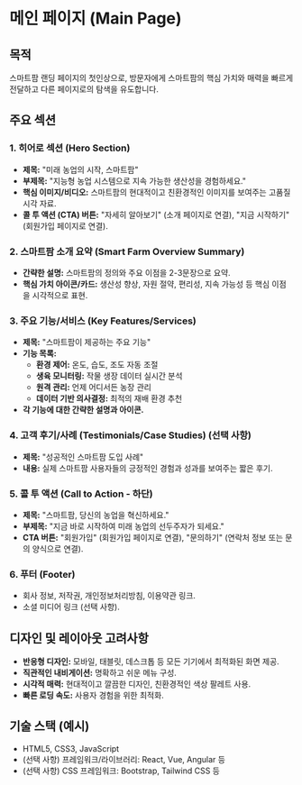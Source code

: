 # 메인 페이지 (Main Page)

## 목적
스마트팜 랜딩 페이지의 첫인상으로, 방문자에게 스마트팜의 핵심 가치와 매력을 빠르게 전달하고 다른 페이지로의 탐색을 유도합니다.

## 주요 섹션

### 1. 히어로 섹션 (Hero Section)
- **제목:** "미래 농업의 시작, 스마트팜"
- **부제목:** "지능형 농업 시스템으로 지속 가능한 생산성을 경험하세요."
- **핵심 이미지/비디오:** 스마트팜의 현대적이고 친환경적인 이미지를 보여주는 고품질 시각 자료.
- **콜 투 액션 (CTA) 버튼:** "자세히 알아보기" (소개 페이지로 연결), "지금 시작하기" (회원가입 페이지로 연결).

### 2. 스마트팜 소개 요약 (Smart Farm Overview Summary)
- **간략한 설명:** 스마트팜의 정의와 주요 이점을 2-3문장으로 요약.
- **핵심 가치 아이콘/카드:** 생산성 향상, 자원 절약, 편리성, 지속 가능성 등 핵심 이점을 시각적으로 표현.

### 3. 주요 기능/서비스 (Key Features/Services)
- **제목:** "스마트팜이 제공하는 주요 기능"
- **기능 목록:**
  - **환경 제어:** 온도, 습도, 조도 자동 조절
  - **생육 모니터링:** 작물 생장 데이터 실시간 분석
  - **원격 관리:** 언제 어디서든 농장 관리
  - **데이터 기반 의사결정:** 최적의 재배 환경 추천
- **각 기능에 대한 간략한 설명과 아이콘.**

### 4. 고객 후기/사례 (Testimonials/Case Studies) (선택 사항)
- **제목:** "성공적인 스마트팜 도입 사례"
- **내용:** 실제 스마트팜 사용자들의 긍정적인 경험과 성과를 보여주는 짧은 후기.

### 5. 콜 투 액션 (Call to Action - 하단)
- **제목:** "스마트팜, 당신의 농업을 혁신하세요."
- **부제목:** "지금 바로 시작하여 미래 농업의 선두주자가 되세요."
- **CTA 버튼:** "회원가입" (회원가입 페이지로 연결), "문의하기" (연락처 정보 또는 문의 양식으로 연결).

### 6. 푸터 (Footer)
- 회사 정보, 저작권, 개인정보처리방침, 이용약관 링크.
- 소셜 미디어 링크 (선택 사항).

## 디자인 및 레이아웃 고려사항
- **반응형 디자인:** 모바일, 태블릿, 데스크톱 등 모든 기기에서 최적화된 화면 제공.
- **직관적인 내비게이션:** 명확하고 쉬운 메뉴 구성.
- **시각적 매력:** 현대적이고 깔끔한 디자인, 친환경적인 색상 팔레트 사용.
- **빠른 로딩 속도:** 사용자 경험을 위한 최적화.

## 기술 스택 (예시)
- HTML5, CSS3, JavaScript
- (선택 사항) 프레임워크/라이브러리: React, Vue, Angular 등
- (선택 사항) CSS 프레임워크: Bootstrap, Tailwind CSS 등
